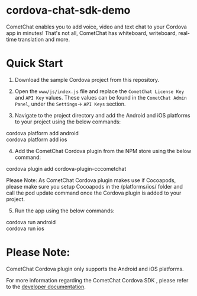 # cordova-chat-sdk-demo
CometChat enables you to add voice, video and text chat to your Cordova app in minutes! That's not all, CometChat has whiteboard, writeboard, real-time translation and more.

# Quick Start

1. Download the sample Cordova project from this repository.
2. Open the `www/js/index.js` file and replace the `CometChat License Key` and `API Key` values. These values can be found in the `CometChat Admin Panel`, under the `Settings`-> `API Keys` section.

3. Navigate to the project directory and add the Android and iOS platforms to your project using the below commands:

cordova platform add android</br>
cordova platform add ios

4. Add the CometChat Cordova plugin from the NPM store using the below command:

cordova plugin add cordova-plugin-cccometchat

Please Note: As CometChat Cordova plugin makes use if Cocoapods, please make sure you setup Cocoapods in the /platforms/ios/ folder and call the pod update command once the Cordova plugin is added to your project.

5. Run the app using the below commands:

cordova run android</br>
cordova run ios

# Please Note:

CometChat Cordova plugin only supports the Android and iOS platforms.


For more information regarding the CometChat Cordova SDK , please refer to the [developer documentation](https://developer.cometchat.com/docs/cordova-quick-start).

